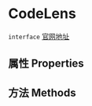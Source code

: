 # CodeLens
`interface` [官网地址](https://microsoft.github.io/monaco-editor/docs.html#interfaces/languages.CodeLens.html)
## 属性 Properties
## 方法 Methods

